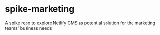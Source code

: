 # spike-marketing
A spike repo to explore Netlify CMS as potential solution for the marketing teams' business needs

